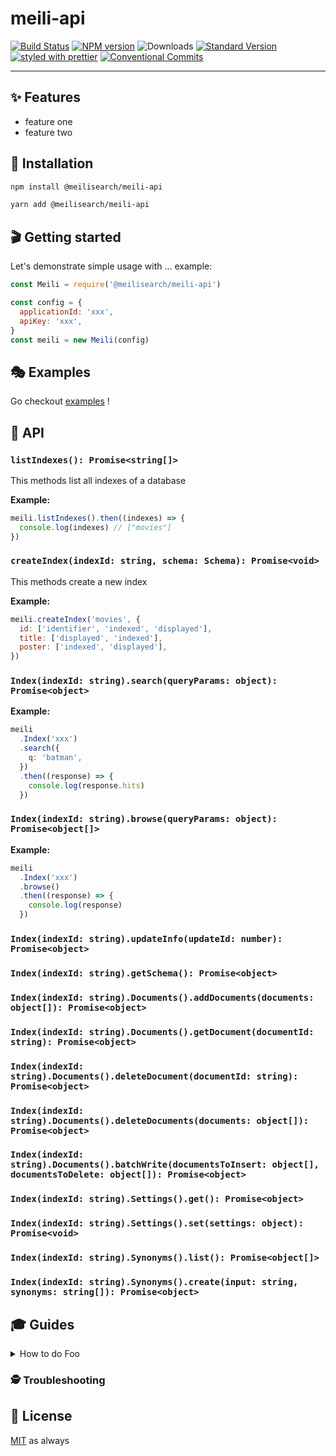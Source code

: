 # meili-api

[![Build Status](https://travis-ci.org/qdequele/meili-api.svg?branch=master)](https://travis-ci.org/qdequele/meili-api)
[![NPM version](https://img.shields.io/npm/v/@meilisearch/meili-api.svg)](https://www.npmjs.com/package/@meilisearch/meili-api)
![Downloads](https://img.shields.io/npm/dm/@meilisearch/meili-api.svg)
[![Standard Version](https://img.shields.io/badge/release-standard%20version-brightgreen.svg)](https://github.com/conventional-changelog/standard-version)
[![styled with prettier](https://img.shields.io/badge/styled_with-prettier-ff69b4.svg)](https://github.com/prettier/prettier)
[![Conventional Commits](https://img.shields.io/badge/Conventional%20Commits-1.0.0-yellow.svg)](https://conventionalcommits.org)

---

## ✨ Features

- feature one
- feature two

## 🔧 Installation

```sh
npm install @meilisearch/meili-api
```

```sh
yarn add @meilisearch/meili-api
```

## 🎬 Getting started

Let's demonstrate simple usage with ... example:

```js
const Meili = require('@meilisearch/meili-api')

const config = {
  applicationId: 'xxx',
  apiKey: 'xxx',
}
const meili = new Meili(config)
```

## 🎭 Examples

Go checkout [examples](./examples) !

## 📜 API

### `listIndexes(): Promise<string[]>`

This methods list all indexes of a database

**Example:**

```js
meili.listIndexes().then((indexes) => {
  console.log(indexes) // ["movies"]
})
```

### `createIndex(indexId: string, schema: Schema): Promise<void>`

This methods create a new index

**Example:**

```js
meili.createIndex('movies', {
  id: ['identifier', 'indexed', 'displayed'],
  title: ['displayed', 'indexed'],
  poster: ['indexed', 'displayed'],
})
```

### `Index(indexId: string).search(queryParams: object): Promise<object>`

**Example:**

```js
meili
  .Index('xxx')
  .search({
    q: 'batman',
  })
  .then((response) => {
    console.log(response.hits)
  })
```

### `Index(indexId: string).browse(queryParams: object): Promise<object[]>`

**Example:**

```js
meili
  .Index('xxx')
  .browse()
  .then((response) => {
    console.log(response)
  })
```

### `Index(indexId: string).updateInfo(updateId: number): Promise<object>`

### `Index(indexId: string).getSchema(): Promise<object>`

### `Index(indexId: string).Documents().addDocuments(documents: object[]): Promise<object>`

### `Index(indexId: string).Documents().getDocument(documentId: string): Promise<object>`

### `Index(indexId: string).Documents().deleteDocument(documentId: string): Promise<object>`

### `Index(indexId: string).Documents().deleteDocuments(documents: object[]): Promise<object>`

### `Index(indexId: string).Documents().batchWrite(documentsToInsert: object[], documentsToDelete: object[]): Promise<object>`

### `Index(indexId: string).Settings().get(): Promise<object>`

### `Index(indexId: string).Settings().set(settings: object): Promise<void>`

### `Index(indexId: string).Synonyms().list(): Promise<object[]>`

### `Index(indexId: string).Synonyms().create(input: string, synonyms: string[]): Promise<object>`

## 🎓 Guides

<details>
<summary>How to do Foo</summary>
Today we're gonna build Foo....
</details>

### 🕵️ Troubleshooting

## 🥂 License

[MIT](./LICENSE.md) as always
